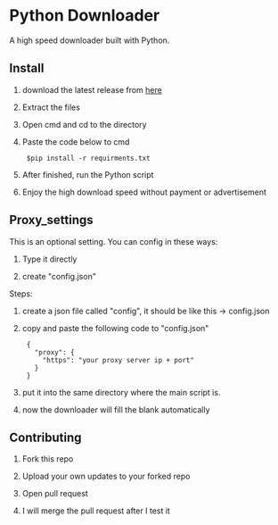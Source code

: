 # Python Downloader

A high speed downloader built with Python.

## Install

1. download the latest release from [here](https://github.com/ElliotCHEN37/Python_Downloader/releases)

2. Extract the files

3. Open cmd and cd to the directory
	
4. Paste the code below to cmd
	
		$pip install -r requirments.txt
	
5. After finished, run the Python script

6. Enjoy the high download speed without payment or advertisement

## Proxy_settings

This is an optional setting. You can config in these ways: 

1. Type it directly

2. create "config.json"

Steps: 

1. create a json file called "config", it should be like this -> config.json
	
2. copy and paste the following code to "config.json"
	
		{
		  "proxy": {
			"https": "your proxy server ip + port"
		  }
		}

3. put it into the same directory where the main script is.
	
4. now the downloader will fill the blank automatically

## Contributing

1. Fork this repo
	
2. Upload your own updates to your forked repo
	
3. Open pull request
	
4. I will merge the pull request after I test it